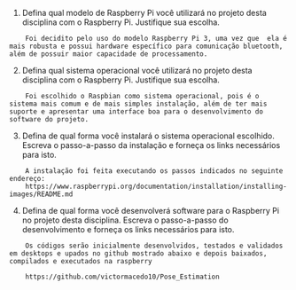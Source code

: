1. Defina qual modelo de Raspberry Pi você utilizará no projeto desta disciplina com o Raspberry Pi. Justifique sua escolha.
```
    Foi decidito pelo uso do modelo Raspberry Pi 3, uma vez que  ela é mais robusta e possui hardware específico para comunicação bluetooth, além de possuir maior capacidade de processamento.
```

2. Defina qual sistema operacional você utilizará no projeto desta disciplina com o Raspberry Pi. Justifique sua escolha.
```
    Foi escolhido o Raspbian como sistema operacional, pois é o sistema mais comum e de mais simples instalação, além de ter mais suporte e apresentar uma interface boa para o desenvolvimento do software do projeto.
```

3. Defina de qual forma você instalará o sistema operacional escolhido. Escreva o passo-a-passo da instalação e forneça os links necessários para isto.
```
	A instalação foi feita executando os passos indicados no seguinte endereço:
	https://www.raspberrypi.org/documentation/installation/installing-images/README.md
```

4. Defina de qual forma você desenvolverá software para o Raspberry Pi no projeto desta disciplina. Escreva o passo-a-passo do desenvolvimento e forneça os links necessários para isto.
```
	Os códigos serão inicialmente desenvolvidos, testados e validados em desktops e upados no github mostrado abaixo e depois baixados, compilados e executados na raspberry

	https://github.com/victormacedo10/Pose_Estimation
```